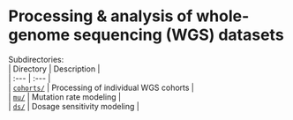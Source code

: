 # Processing & analysis of whole-genome sequencing (WGS) datasets  

Subdirectories:  
| Directory | Description |  
| :--- | :--- |  
| [`cohorts/`](https://github.com/talkowski-lab/dsmap/tree/master/wgs/cohorts) | Processing of individual WGS cohorts |  
| [`mu/`](https://github.com/talkowski-lab/dsmap/tree/master/wgs/mu) | Mutation rate modeling |  
| [`ds/`](https://github.com/talkowski-lab/dsmap/tree/master/wgs/ds) | Dosage sensitivity modeling |  
